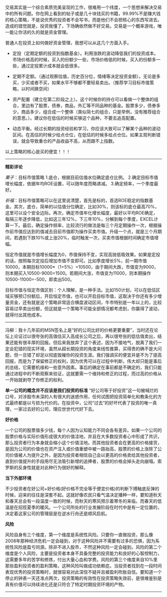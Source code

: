 交易其实是一个综合素质完美呈现的工作，很难用一个纬度，一个思想来解决交易中的所有问题。你在网上看到的帖子或是几十块钱买的书籍，99.99%不是赚大钱的核心策略，不是说优秀的投资者不会写书，而是他们不会把核心的东西写进去。造成的错觉就是，投资我懂了，下场确依然做不好交易。交易是一个概率游戏，唯一能让你活的久的就是资金管理。

普通人在投资上如何做好资金管理，我想可以从这几个方面入手。

- 定投（定期定额的投资到指数基金）。利用涨跌的波动降低我们的投资成本。市场价格高的时候，买入的份额少一些，市场价格低的时候，买入的份额多一些，通过定投累计成本就会低很多。

- 定期不定额。（通过观察估值，历史百分位，情绪等决定投资金额）。无论是多买，少买或者不买，如果水平不够都不要轻易卖出。（推荐学习目标市值策略，以时间换空间）

- 资产配置（建立在第二阶段之上）。这个时候你的持仓可以看做一个整体的组合，里边有了股票，债券，商品，外汇等不同品种的基金。股票多少，债券多少，商品多少，组合成一个整体（类似简七的组合，只是举例，没有推荐组合的意思。）。建议你在低估的时候买够这个品种，不要去追高配置。

- 动态平衡。经过长期的投资经验和学习，你应该大致可以了解某个品种的波动区间。在高估的时候少给点仓位，在低估的时候多给点仓位。如果主观判断错误，就会导致重仓的产品收益不高，从而跟不上指数。

以上策略的核心是买的便宜！！！

------

**精彩评论**

*栗子*：目标市值策略
1.底仓，根据目前估值水位确定底仓比例。
2.确定目标市值增长幅度，依据年均ROE设置，可以随年度而略递减。
3.确定频率，一个季度最好。

*祈福*：目标市值策略可以在这里说清楚，首先是标的，首选ROE稳定的指数基金。其次，底仓，简单的以估值分位确定，比如30%，则该标的底仓最高70%，这里可以设个安全边际。再次，确定市值年化增长幅度，最好以平均ROE确定，每隔三年逐步降低，比如这三年12%，下三年10%，分解到每个季度，EXCEL计算一下。最后，确定操作频率，比较流行的做法是每三个月定期操作一次，根据操作前市值应达到的值减去目前市值即为操作买卖市值。升级一个点，就是三个月期间，若遇到下跌10%或上涨20%，临时触发一次，买卖市值根据时间确定市值增幅。

恒定市值就是市值增长幅度为0，市值保持不变，实现高抛低吸效果。如果是定投的话，按照每次定投后增加市值不变即可。比如季度增长5%，前一期市值10000，本期目标10000*（1+5%）=10500，由于期间大跌，市值变为9000，则本期买入10500-9000=1500。若期间大涨，市值变为11000，则本期操作10500-11000=-500，即卖出500。

目标市值与恒定市值区别：个人理解，是一种手法。比如150计划，可以在低估区域买够预订份额后，开启恒定市值，也可以开启目标市值，这取决于你还有多少增量资金，还有就是这个策略非常适合横盘波动区间，牛市特别是一年以上的，比较容易过早卖出份额，但这就是一个策略不可能全部情况都考虑到，你赢得了波动，就得付出其他成本。

------

冯柳：我十几年前的MSN签名上是“好的公司比好的价格更要重‬‬要”，当时还在论坛上论证过以很夸张的高值估‬‬买入高成长公司之后，再以很夸张的低估值卖出，结果还能有很丰厚的回报。但后来我放弃了这个表述，因为不接地气，脱离了我们一定会犯错的现实环境，虽然从超长期投资的角度来线性推算，买得贵的确不是大问题，但一旦错了却足以彻底毁摧‬‬你的投资生涯。我们强调买的便宜并是不‬‬为了提高回报，而是为了保留修正的权利，因为优秀可以在过程中判断，伟大却只能是事后的总结，它需要机缘和一些意外因素。事后的确定在事前都是不确定的，我们只能通过进程中的不断观察来验证，这就要需‬‬一个维持和修正的过程，而过高的价格从一开始就剥夺了你修正的权利。

**单一公司的概念并不应该是我们投资的标准**
“好公司等于好投资”这一句被喊烂的口号，对涉股市未深的人有很大的迷惑作用，任何试图把投资简单化和教条化的方式最终都是以亏损为代价的。在投资中，公司“过去”的好坏代表了投资的唯一真理，一家过去好的公司，理应世世代代好下去。

**好价格**

一个公司的股票值多少钱，每个人因为认知能力不同会各有差异。如果一个公司的股票价格与实际价值形成很大的价值洼地，并且在大多数投资者心中形成了共识，那么投资者行为本身就会缩小这个价值洼地。而其他投资者会在更高的价格接货，是因为公司的价值也在资产注入或价值重塑中被一路抬高，股票的价格上涨除了公司价值被人为提升之外，是因为投资者相信自己会以更高的价格卖给其他投资者，直到价值提升的手段用尽无法吸引新增的追捧者，股票的价格会掉头走向崩塌。索罗斯的反身性就是对此种行为很好的解释。

**当下外部环境**

不少投资者在好公司+好价格(好价格不完全等于便宜价格)的判断下搏触底反弹的时候，迎来的往往是深套不起。这就好像农民只看气温决定播种一样，要知道秋天和春天总会有一段温度一致的时候，而秋天的寒风预示着寒冬的来临，而春天的低温是在招揽夏季的暖风。一个公司所处的行业发展阶段在时代中是有一定位置的，决定着这家公司的管理层是在逆水行舟还是顺风启航。

**风险**

风险自身有三个维度，第一个维度是系统性风险。只要你一直做投资，那么像2008年那种经济危机一定会碰到，对于这种风险并不需要有过多的恐惧，因为系统性风险是盈亏同源。除非不进入股市，不然这种风险一定会碰到。风险的第二个维度是个人风险，主要是投资者本身不具备完整的投资能力和良好的心智控制力，这需要多年的苦学和修炼，付出大量心血和学费。风险的第三个维度来自10%里那些盈利投资者的盈利策略，这种风险叫做成功依赖症。当投资者找到在一段时间表现优秀的投资策略时，就很容易对此深信不疑并且被盈利吹胀自信。要知道一个停止的钟表一天还准点两次，投资策略的有效性在投资策略失效前，是很难鉴别是真有价值可以持续进化还是只符合了特定时期投资环境的产物。

------

